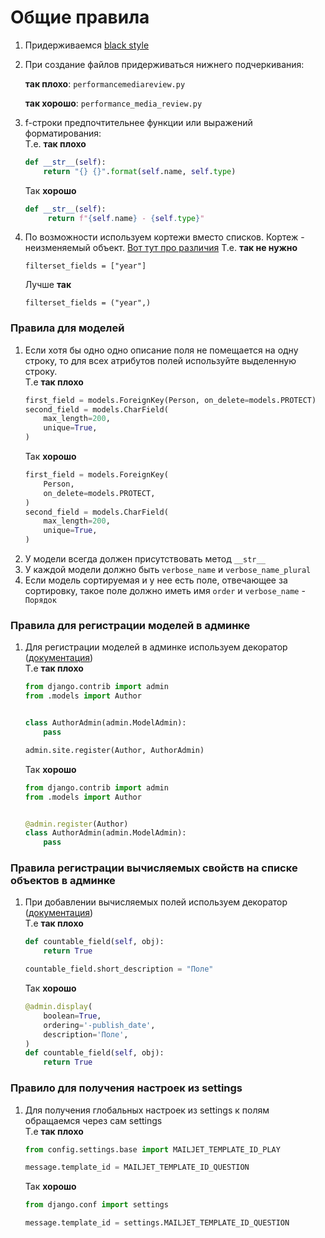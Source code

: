 # Общие правила

1. Придерживаемся [black style](https://black.readthedocs.io/en/stable/the_black_code_style/current_style.html)


2. При создание файлов придерживаться нижнего подчеркивания:

   **так плохо**:
   ```performancemediareview.py```

   **так хорошо**:
   ```performance_media_review.py```


3. f-строки предпочтительнее функции или выражений форматирования:\
    Т.е. **так плохо**
    ```python
    def __str__(self):
        return "{} {}".format(self.name, self.type)
    ```
    Так **хорошо**
    ```python
    def __str__(self):
         return f"{self.name} - {self.type}"
    ```
4. По возможности используем кортежи вместо списков. Кортеж - неизменяемый объект. [Вот тут про различия](https://www.educative.io/edpresso/tuples-vs-list-in-python)
    Т.е. **так не нужно**
    ```
    filterset_fields = ["year"]
    ```
    Лучше **так**
    ```
    filterset_fields = ("year",)
    ```


### Правила для моделей
1. Если хотя бы одно одно описание поля не помещается на одну строку, то для всех атрибутов полей используйте выделенную строку. \
    T.e **так плохо**
    ```python
    first_field = models.ForeignKey(Person, on_delete=models.PROTECT)
    second_field = models.CharField(
        max_length=200,
        unique=True,
    )
    ```
    Так **хорошо**
    ```python
    first_field = models.ForeignKey(
        Person,
        on_delete=models.PROTECT,
    )
    second_field = models.CharField(
        max_length=200,
        unique=True,
    )
    ```
2. У модели всегда должен присутствовать метод `__str__`
3. У каждой модели должно быть `verbose_name` и `verbose_name_plural`
4. Если модель сортируемая и у нее есть поле, отвечающее за сортировку, такое поле должно иметь имя `order` и `verbose_name` - ` Порядок`


### Правила для регистрации моделей в админке
1. Для регистрации моделей в админке используем декоратор ([документация](https://docs.djangoproject.com/en/3.2/ref/contrib/admin/#the-register-decorator)) \
    T.e **так плохо**
    ```python
    from django.contrib import admin
    from .models import Author


    class AuthorAdmin(admin.ModelAdmin):
        pass

    admin.site.register(Author, AuthorAdmin)
    ```
    Так **хорошо**
    ```python
    from django.contrib import admin
    from .models import Author


    @admin.register(Author)
    class AuthorAdmin(admin.ModelAdmin):
        pass
    ```


### Правила регистрации вычисляемых свойств на списке объектов в админке
1. При добавлении вычисляемых полей используем декоратор ([документация](https://docs.djangoproject.com/en/4.0/ref/contrib/admin/#django.contrib.admin.display)) \
    T.e **так плохо**
    ```python
    def countable_field(self, obj):
        return True

    countable_field.short_description = "Поле"
    ```
    Так **хорошо**
    ```python
    @admin.display(
        boolean=True,
        ordering='-publish_date',
        description='Поле',
    )
    def countable_field(self, obj):
        return True
    ```


### Правило для получения настроек из settings
1. Для получения глобальных настроек из settings к полям обращаемся через сам settings\
    T.e **так плохо**
    ```python
   from config.settings.base import MAILJET_TEMPLATE_ID_PLAY

   message.template_id = MAILJET_TEMPLATE_ID_QUESTION
    ```
    Так **хорошо**
    ```python
   from django.conf import settings

   message.template_id = settings.MAILJET_TEMPLATE_ID_QUESTION
    ```
